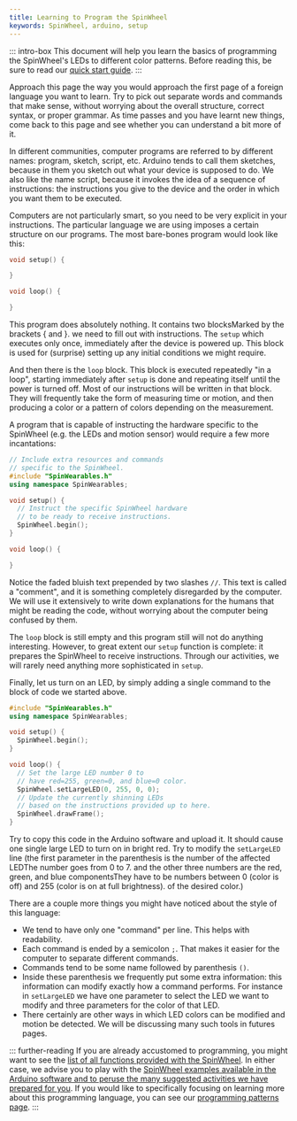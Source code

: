 ```yaml
---
title: Learning to Program the SpinWheel
keywords: SpinWheel, arduino, setup
---
```


::: intro-box
This document will help you learn the basics of programming the SpinWheel's
LEDs to different color patterns.
Before reading this, be sure to read our [quick start guide](/quickstart). 
:::

Approach this page the way you would approach the first page of a foreign language you want to learn.
Try to pick out separate words and commands that make sense, without worrying about the overall structure,
correct syntax, or proper grammar. As time passes and you have learnt new things, come back to this page
and see whether you can understand a bit more of it.

In different communities, computer programs are referred to by different names:
program, sketch, script, etc.
Arduino tends to call them sketches, because in them you sketch out what your device is supposed to do.
We also like the name script, because it invokes the idea of a sequence of instructions:
the instructions you give to the device and the order in which you want them to be executed.

Computers are not particularly smart, so you need to be very explicit in your instructions.
The particular language we are using imposes a certain structure on our programs.
The most bare-bones program would look like this:

```c++
void setup() {

}

void loop() {

}
```

This program does absolutely nothing.
<span class="footnote">It contains two blocks<span>Marked by the brackets { and }.</span></span>
we need to fill out with instructions.
The `setup` which executes only once, immediately after the device is powered up.
This block is used for (surprise) setting up any initial conditions we might require.

And then there is the `loop` block. This block is executed repeatedly "in a loop",
starting immediately after `setup` is done and repeating itself until the power is turned off.
Most of our instructions will be written in that block.
They will frequently take the form of measuring time or motion,
and then producing a color or a pattern of colors depending on the measurement.

A program that is capable of instructing the hardware specific to the SpinWheel
(e.g. the LEDs and motion sensor) would require a few more incantations:

```c++
// Include extra resources and commands
// specific to the SpinWheel.
#include "SpinWearables.h"
using namespace SpinWearables;

void setup() {
  // Instruct the specific SpinWheel hardware
  // to be ready to receive instructions.
  SpinWheel.begin();
}

void loop() {

}
```

Notice the faded bluish text prepended by two slashes `//`. This text is called
a "comment", and it is something completely disregarded by the computer. We will
use it extensively to write down explanations for the humans that might be reading the code,
without worrying about the computer being confused by them.

The `loop` block is still empty and this program still will not do anything interesting.
However, to great extent our `setup` function is complete: it prepares the SpinWheel to
receive instructions. Through our activities, we will rarely need anything more sophisticated
in `setup`.

Finally, let us turn on an LED, by simply adding a single command to the block of code we started above.

```c++
#include "SpinWearables.h"
using namespace SpinWearables;

void setup() {
  SpinWheel.begin();
}

void loop() {
  // Set the large LED number 0 to
  // have red=255, green=0, and blue=0 color.
  SpinWheel.setLargeLED(0, 255, 0, 0);
  // Update the currently shinning LEDs
  // based on the instructions provided up to here.
  SpinWheel.drawFrame();
}
```

Try to copy this code in the Arduino software and upload it.
It should cause one single large LED to turn on in bright red.
Try to modify the `setLargeLED` line (the first parameter in the parenthesis is
the <span class="footnote">number of the affected LED<span>The number goes from 0 to 7.</span></span>
and the other <span class="footnote">three numbers are the red,
green, and blue components<span>They have to be numbers between 0 (color is off) and 255 (color is on at full brightness).</span></span> of the desired color.)

There are a couple more things you might have noticed about the style of this language:

- We tend to have only one "command" per line. This helps with readability.
- Each command is ended by a semicolon `;`. That makes it easier for the computer to separate different commands.
- Commands tend to be some name followed by parenthesis `()`.
- Inside these parenthesis we frequently put some extra information: this information can modify exactly how a command performs. For instance in `setLargeLED` we have one parameter to select the LED we want to modify and three parameters for the color of that LED.
- There certainly are other ways in which LED colors can be modified and motion be detected. We will be discussing many such tools in futures pages.

::: further-reading
If you are already accustomed to programming, you might want to see the [list of all functions provided with the SpinWheel](/allcommands). In either case, we advise you to play with the [SpinWheel examples available in the Arduino software and to peruse the many suggested activities we have prepared for you](/book). If you would like to specifically focusing on learning more about this programming language, you can see our [programming patterns page](/progpatterns).
:::

